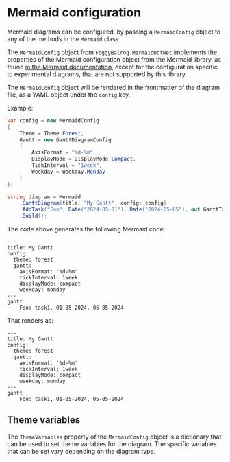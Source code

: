 # Mermaid configuration

Mermaid diagrams can be configured, by passing a `MermaidConfig` object to any of the methods in the `Mermaid` class.

The `MermaidConfig` object from `FoggyBalrog.MermaidDotNet` implements the properties of the Mermaid configuration object from the Mermaid library, as found [in the Mermaid documentation](https://mermaid.js.org/config/setup/interfaces/mermaid.MermaidConfig.html), except for the configuration specific to experimental diagrams, that are not supported by this library.

The `MermaidConfig` object will be rendered in the frontmatter of the diagram file, as a YAML object under the `config` key.

Example:

```csharp
var config = new MermaidConfig
{
    Theme = Theme.Forest,
    Gantt = new GanttDiagramConfig
    {
        AxisFormat = "%d-%m",
        DisplayMode = DisplayMode.Compact,
        TickInterval = "1week",
        Weekday = Weekday.Monday
    }
};

string diagram = Mermaid
    .GanttDiagram(title: "My Gantt", config: config)
    .AddTask("Foo", Date("2024-05-01"), Date("2024-05-05"), out GanttTask _)
    .Build();
```

The code above generates the following Mermaid code:

```text
---
title: My Gantt
config:
  theme: forest
  gantt:
    axisFormat: '%d-%m'
    tickInterval: 1week
    displayMode: compact
    weekday: monday
---
gantt
    Foo: task1, 01-05-2024, 05-05-2024
```

That renders as:

```mermaid
---
title: My Gantt
config:
  theme: forest
  gantt:
    axisFormat: '%d-%m'
    tickInterval: 1week
    displayMode: compact
    weekday: monday
---
gantt
    Foo: task1, 01-05-2024, 05-05-2024
```

## Theme variables

The `ThemeVariables` property of the `MermaidConfig` object is a dictionary that can be used to set theme variables for the diagram. The specific variables that can be set vary depending on the diagram type.